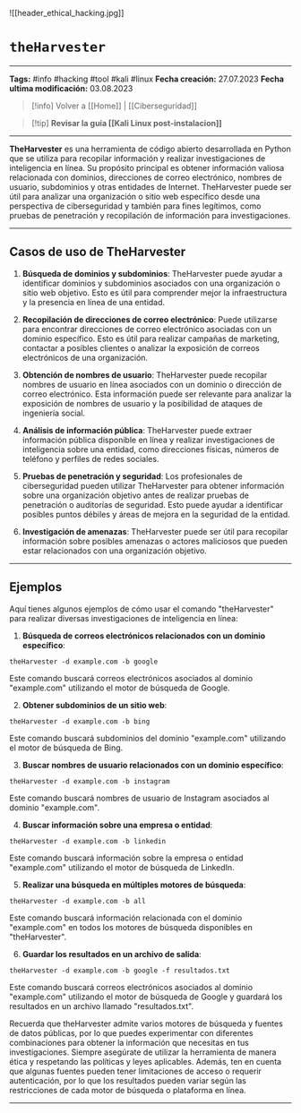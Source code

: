 ![[header_ethical_hacking.jpg]]
# `theHarvester`

---
**Tags:** #info #hacking #tool #kali #linux 
**Fecha creación:** 27.07.2023
**Fecha ultima modificación:** 03.08.2023

> [!info] Volver a [[Home]] | [[Ciberseguridad]] 

>[!tip] **Revisar la guía [[Kali Linux post-instalacion]]**

---

**TheHarvester** es una herramienta de código abierto desarrollada en Python que se utiliza para recopilar información y realizar investigaciones de inteligencia en línea. Su propósito principal es obtener información valiosa relacionada con dominios, direcciones de correo electrónico, nombres de usuario, subdominios y otras entidades de Internet. TheHarvester puede ser útil para analizar una organización o sitio web específico desde una perspectiva de ciberseguridad y también para fines legítimos, como pruebas de penetración y recopilación de información para investigaciones.

---
## Casos de uso de TheHarvester

1. **Búsqueda de dominios y subdominios**: TheHarvester puede ayudar a identificar dominios y subdominios asociados con una organización o sitio web objetivo. Esto es útil para comprender mejor la infraestructura y la presencia en línea de una entidad.

2. **Recopilación de direcciones de correo electrónico**: Puede utilizarse para encontrar direcciones de correo electrónico asociadas con un dominio específico. Esto es útil para realizar campañas de marketing, contactar a posibles clientes o analizar la exposición de correos electrónicos de una organización.

3. **Obtención de nombres de usuario**: TheHarvester puede recopilar nombres de usuario en línea asociados con un dominio o dirección de correo electrónico. Esta información puede ser relevante para analizar la exposición de nombres de usuario y la posibilidad de ataques de ingeniería social.

4. **Análisis de información pública**: TheHarvester puede extraer información pública disponible en línea y realizar investigaciones de inteligencia sobre una entidad, como direcciones físicas, números de teléfono y perfiles de redes sociales.

5. **Pruebas de penetración y seguridad**: Los profesionales de ciberseguridad pueden utilizar TheHarvester para obtener información sobre una organización objetivo antes de realizar pruebas de penetración o auditorías de seguridad. Esto puede ayudar a identificar posibles puntos débiles y áreas de mejora en la seguridad de la entidad.

6. **Investigación de amenazas**: TheHarvester puede ser útil para recopilar información sobre posibles amenazas o actores maliciosos que pueden estar relacionados con una organización objetivo.

---
## Ejemplos

Aquí tienes algunos ejemplos de cómo usar el comando "theHarvester" para realizar diversas investigaciones de inteligencia en línea:

1. **Búsqueda de correos electrónicos relacionados con un dominio específico**:

```
theHarvester -d example.com -b google
```

Este comando buscará correos electrónicos asociados al dominio "example.com" utilizando el motor de búsqueda de Google.

2. **Obtener subdominios de un sitio web**:

```
theHarvester -d example.com -b bing
```

Este comando buscará subdominios del dominio "example.com" utilizando el motor de búsqueda de Bing.

3. **Buscar nombres de usuario relacionados con un dominio específico**:

```
theHarvester -d example.com -b instagram
```

Este comando buscará nombres de usuario de Instagram asociados al dominio "example.com".

4. **Buscar información sobre una empresa o entidad**:

```
theHarvester -d example.com -b linkedin
```

Este comando buscará información sobre la empresa o entidad "example.com" utilizando el motor de búsqueda de LinkedIn.

5. **Realizar una búsqueda en múltiples motores de búsqueda**:

```
theHarvester -d example.com -b all
```

Este comando buscará información relacionada con el dominio "example.com" en todos los motores de búsqueda disponibles en "theHarvester".

6. **Guardar los resultados en un archivo de salida**:

```
theHarvester -d example.com -b google -f resultados.txt
```

Este comando buscará correos electrónicos asociados al dominio "example.com" utilizando el motor de búsqueda de Google y guardará los resultados en un archivo llamado "resultados.txt".

Recuerda que theHarvester admite varios motores de búsqueda y fuentes de datos públicas, por lo que puedes experimentar con diferentes combinaciones para obtener la información que necesitas en tus investigaciones. Siempre asegúrate de utilizar la herramienta de manera ética y respetando las políticas y leyes aplicables. Además, ten en cuenta que algunas fuentes pueden tener limitaciones de acceso o requerir autenticación, por lo que los resultados pueden variar según las restricciones de cada motor de búsqueda o plataforma en línea.

---

